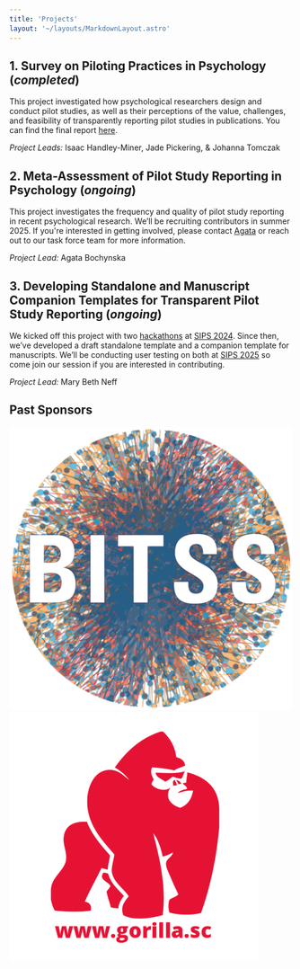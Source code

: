 ```yaml
---
title: 'Projects'
layout: '~/layouts/MarkdownLayout.astro'
---
```


## 1. Survey on Piloting Practices in Psychology (_completed_)
This project investigated how psychological researchers design and conduct pilot studies, as well as their perceptions of the value, challenges, and feasibility of transparently reporting pilot studies in publications. You can find the final report [here](/pilotingTF_technical-report2024.pdf).

_Project Leads:_ Isaac Handley-Miner, Jade Pickering, & Johanna Tomczak

## 2. Meta-Assessment of Pilot Study Reporting in Psychology (_ongoing_)
This project investigates the frequency and quality of pilot study reporting in recent psychological research. We’ll be recruiting contributors in summer 2025. If you're interested in getting involved, please contact [Agata](https://www.ub.uio.no/english/about/people/samdig/open-research/agatabo/) or reach out to our task force team for more information.

_Project Lead:_ Agata Bochynska

## 3. Developing Standalone and Manuscript Companion Templates for Transparent Pilot Study Reporting (_ongoing_)
We kicked off this project with two [hackathons](https://osf.io/vjt2x) <!--rehype:target=_blank--> at [SIPS 2024](https://www.improvingpsych.org/SIPS2024/). Since then, we’ve developed a draft standalone template and a companion template for manuscripts. We’ll be conducting user testing on both at [SIPS 2025](https://www.improvingpsych.org/SIPS2025/) so come join our session if you are interested in contributing. 

_Project Lead:_ Mary Beth Neff

## Past Sponsors
[![BITSS](../assets/images/bitss_icon.png)<!--rehype:style=width:140px;&class=inline not-prose-->](https://www.bitss.org/)<!--rehype:target=_blank-->
[![Gorilla Experiment Builder](../assets/images/logo-red-on-white.png)<!--rehype:style=width:150px;&class=inline not-prose-->](https://gorilla.sc/)<!--rehype:target=_blank-->

